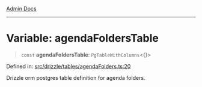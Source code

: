 [Admin Docs](/)

***

# Variable: agendaFoldersTable

> `const` **agendaFoldersTable**: `PgTableWithColumns`\<\{\}\>

Defined in: [src/drizzle/tables/agendaFolders.ts:20](https://github.com/PalisadoesFoundation/talawa-api/blob/f1b6ec0d386e11c6dc4f3cf8bb763223ff502e1e/src/drizzle/tables/agendaFolders.ts#L20)

Drizzle orm postgres table definition for agenda folders.
